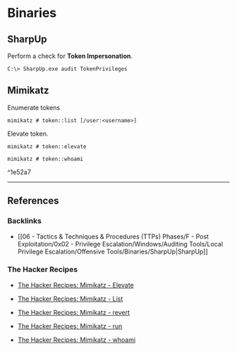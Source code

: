 # Binaries

## SharpUp

Perform a check for **Token Impersonation**.

```
C:\> SharpUp.exe audit TokenPrivileges
```

## Mimikatz

Enumerate tokens

```
mimikatz # token::list [/user:<username>]
```

Elevate token.

```
mimikatz # token::elevate

mimikatz # token::whoami
```

^1e52a7

---
## References

### Backlinks

- [[06 - Tactics & Techniques & Procedures (TTPs) Phases/F - Post Exploitation/0x02 - Privilege Escalation/Windows/Auditing Tools/Local Privilege Escalation/Offensive Tools/Binaries/SharpUp|SharpUp]]

### The Hacker Recipes

- [The Hacker Recipes: Mimikatz - Elevate](https://tools.thehacker.recipes/mimikatz/modules/token/elevate)

- [The Hacker Recipes: Mimikatz - List](https://tools.thehacker.recipes/mimikatz/modules/token/list)

- [The Hacker Recipes: Mimikatz - revert](https://tools.thehacker.recipes/mimikatz/modules/token/revert)

- [The Hacker Recipes: Mimikatz - run](https://tools.thehacker.recipes/mimikatz/modules/token/run)

- [The Hacker Recipes: Mimikatz - whoami](https://tools.thehacker.recipes/mimikatz/modules/token/whoami)